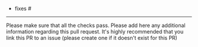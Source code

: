 - fixes #<issue-number>

---

Please make sure that all the checks pass. Please add here any additional information regarding this pull request. It's highly recommended that you link this PR to an issue (please create one if it doesn't exist for this PR)
